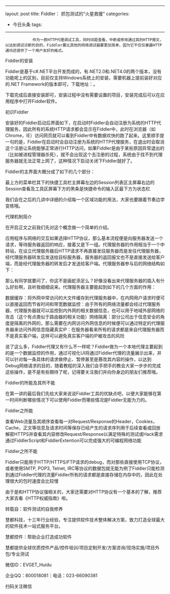 
---
layout: post
title: Fiddler： 抓包测试的“火星救援”
categories:
- 今日头条
tags:
---
				作为一款HTTP代理调试工具，同时间距查看，中断或修改通过其的HTTP报文，以达到调试诊断的目的，Fiddler要比其他的网络调试器要更加简单，因为它不仅仅暴露HTTP通讯还提供了一个用户友好的格式。



Fiddler的安装

Fiddler是基于c#.NET平台开发而成的，有.NET2.0和.NET4.0的两个版本，没有功能呢上的区别，目前仅支持Windows系统上的安装，需要机器上提前装好对应的.NET Framework的版本即可，下载地址：。

下载完成后直接安装即可，安装过程中没有需要设置的项目，安装完成后可以在应用程序中打开Fiddler软件。



初识Fiddler

安装好的Fiddler启动后界面如下，在启动时Fiddler会自动注册为系统的HTTP代理服务，因此所有的系统HTTP请求都会显示在Fiddler中，此时在浏览器（如Chrome，IE）访问网页就可以看到Fiddler中有数据欢快的跑了起来。这里顺手提一句的是，Fiddler在启动时会自动注册为系统的HTTP代理服务，在退出时会取消这个注册让系统能够正常进行HTTP访问，如果Fiddler是由于某些原因异常退出的（比如被进程管理器杀死），就不会出现这个去注册的过程，系统由于找不到代理服务器就无法正常上网了，这种情况下启动关闭下Fiddler就好了。



Fiddler的主界面大概分成了如下的几个部分：

最上方的菜单栏其下的快捷工具栏主屏幕左边的Session列表区主屏幕右边的Session查看及工具区屏幕下方的黑条是快捷命令的输入区最下方为状态栏

我们会在之后的几讲中详细的介绍每一个区域功能的用法，大家也要跟着节奏边学变练哦。



代理机制简介

在开启正文之前我们先对这个概念做一个简单的介绍。

应用程序与网络的交互如果选择HTTP协议，那么基本流程便是向服务器发送一个请求，等待服务器返回的响应，接着又是下一组。代理服务器的作用相当于一个中转站，在设立代理服务器后HTTP请求不再直接发往服务器而是发往代理服务器，经代理服务器转发后发送给目标服务器，服务器的返回报文也不是直接发送给客户端，而是经代理服务器的转发后才发送给客户端。代理服务器参与后的网络结构如下：

那么有同学就要问了，你这不是画蛇添足么？好像没看出来代理服务器的插入有什么好处啊，且听我细细说来。代理服务器主要能起到如下的几个方面的作用：

数据缓存：将外网中常访问的大文件缓存到代理服务器中，在内网用户请求时便可以直接返回而节省时间和带宽数据监控：由于所有的网络流量都会经过代理服务器，代理服务器就可以监控到内外网的相关数据信息，也可以用于地域外部网络的攻击（这个有点类似于路由器的相关功能）网络隔离：部分公司出于信息安全的角度是隔离的外网的，那么需要在内网访问外网信息的时候便可以通过特定的代理服务器来访问外网信息隐藏真实IP：在服务器看来所有的请求都是来自代理服务器而不是真实客户端，这样可以避免真实客户端的IP被攻击的风险

说了这么多，Fiddler代理又有什么不一样呢？Fiddler做为一个本地代理主要起到的是一个数据监控的作用，通过可视化UI将通过Fiddler代理的流量展示出来，并可以针对每一条具体的请求做停止、暂停甚至是篡改其内容的操作，以达到Debug网络请求的目的，随着教程的深入我们会手把手的教会大家一步步的完成这些操作，是不是有些期待了呢，记得要关注我们并向你身边的朋友们推荐哦。



Fiddler的所能及其所不能

在第一讲的最后我们先给大家来说说Fiddler工具的优缺点吧，以便大家能够在第一时间判断哪些情况下可以使用Fiddler而哪些情况是Fiddler无能为力的。

Fiddler之所能

查看Web流量及其顺序查看每一对Request/Response的Header，Cookies，Cache，正文等信息及请求时间等保存已经产生的请求序列用于后续查看或回放解密HTTPS并查看其内容修改Request/Response以满足特殊的测试或Hack需求通过FiddlerScript和FiddlerExtention可以完成强大的可编程网络功能

Fiddler之所不能

Fiddler只能用于HTTP/HTTPS/FTP请求的debug，而对那些直接使用TCP协议，或者使用SMTP, POP3, Telnet, IRC等协议的数据包就无能为例了Fiddler只能检测到通过Fiddler代理的流量Fiddler所有的请求都是直接存储在内存中的，因此在处理很大的包时速度会比较慢

由于是和HTTP协议强相关的，大家还需要对HTTP协议有一个基本的了解，推荐大家去看《HTTP权威指南》啦。

转载自：软件测试的自我修养

慧都科技，十三年行业经验，专注提供软件技术整体解决方案，致力打造全球最大的软件技术一站式服务平台。 

慧都控件｜帮助企业打造成功软件

慧都提供全球优质控件产品/控件培训/项目定制开发/方案咨询/现场实施/项目外包/专业测试 

微信ID：EVGET_Huidu 

企业QQ：800018081｜电话：023-66090381 

扫码关注微信 